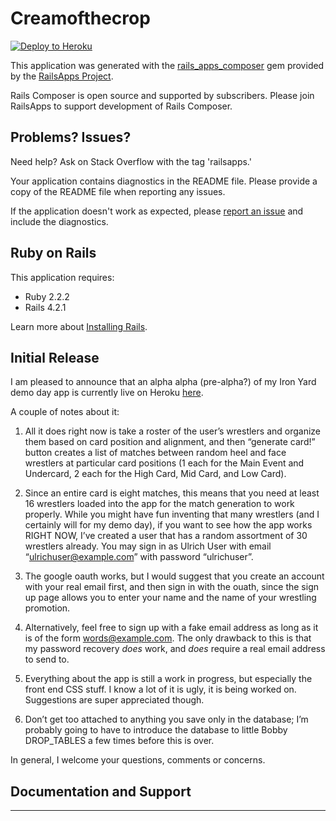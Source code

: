 Creamofthecrop
================

[![Deploy to Heroku](https://www.herokucdn.com/deploy/button.png)](https://heroku.com/deploy)

This application was generated with the [rails_apps_composer](https://github.com/RailsApps/rails_apps_composer) gem
provided by the [RailsApps Project](http://railsapps.github.io/).

Rails Composer is open source and supported by subscribers. Please join RailsApps to support development of Rails Composer.

Problems? Issues?
-----------

Need help? Ask on Stack Overflow with the tag 'railsapps.'

Your application contains diagnostics in the README file. Please provide a copy of the README file when reporting any issues.

If the application doesn't work as expected, please [report an issue](https://github.com/RailsApps/rails_apps_composer/issues)
and include the diagnostics.

Ruby on Rails
-------------

This application requires:

- Ruby 2.2.2
- Rails 4.2.1

Learn more about [Installing Rails](http://railsapps.github.io/installing-rails.html).

Initial Release
---------------
I am pleased to announce that an alpha alpha (pre-alpha?) of my Iron Yard demo day app is currently live on Heroku [here](http://creamofthecrop.herokuapp.com/).


A couple of notes about it:


1. All it does right now is take a roster of the user’s wrestlers and organize them based on card position and alignment, and then “generate card!” button creates a list of matches between random heel and face wrestlers at particular card positions (1 each for the Main Event and Undercard, 2 each for the High Card, Mid Card, and Low Card).


2. Since an entire card is eight matches, this means that you need at least 16 wrestlers loaded into the app for the match generation to work properly. While you might have fun inventing that many wrestlers (and I certainly will for my demo day), if you want to see how the app works RIGHT NOW, I’ve created a user that has a random assortment of 30 wrestlers already. You may sign in as Ulrich User  with email “ulrichuser@example.com”  with password “ulrichuser”.


3. The google oauth works, but I would suggest that you create an account with your real email first, and then sign in with the ouath, since the sign up page allows you to enter your name and the name of your wrestling promotion.


4. Alternatively, feel free to sign up with a fake email address as long as it is of the form words@example.com. The only drawback to this is that my password recovery *does* work, and *does* require a real email address to send to.


5. Everything about the app is still a work in progress, but especially the front end CSS stuff. I know a lot of it is ugly, it is being worked on. Suggestions are super appreciated though.


6. Don’t get too attached to anything you save only in the database; I’m probably going to have to introduce the database to little Bobby DROP_TABLES a few times before this is over.


In general, I welcome your questions, comments or concerns.

Documentation and Support
-------------------------

-------
